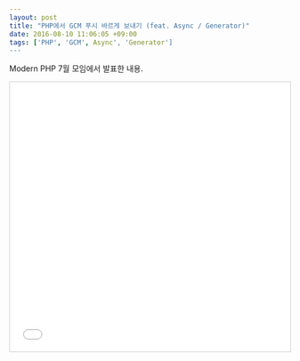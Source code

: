 ```yaml
---
layout: post
title: "PHP에서 GCM 푸시 바르게 보내기 (feat. Async / Generator)"
date: 2016-08-10 11:06:05 +09:00
tags: ['PHP', 'GCM', Async', 'Generator']
---
```


Modern PHP 7월 모임에서 발표한 내용.

<iframe src="//www.slideshare.net/slideshow/embed_code/key/rXOMXVaYIaeMLz" width="595" height="485" frameborder="0" marginwidth="0" marginheight="0" scrolling="no" style="border:1px solid #CCC; border-width:1px; margin-bottom:5px; max-width: 100%;" allowfullscreen> </iframe>
